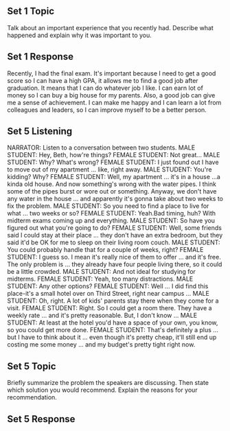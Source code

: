 ## Set 1 Topic 
Talk about an important experience that you recently had. Describe what happened and explain why it was important to you.

## Set 1 Response
Recently, I had the final exam. It's important because I need to get a good score so I can have a high GPA, it allows me to find a good job after graduation. It means that I can do whatever job I like. I can earn lot of money so I can buy a big house for my parents. Also, a good job can give me a sense of achievement. I can make me happy and I can learn a lot from colleagues and leaders, so I can improve myself to be a better person.

## Set 5 Listening
NARRATOR: Listen to a conversation between two students.
MALE STUDENT: Hey, Beth, how're things?
FEMALE STUDENT: Not great...
MALE STUDENT: Why? What's wrong?
FEMALE STUDENT: I just found out I have to move out of my apartment ... like, right away.
MALE STUDENT: You're kidding? Why?
FEMALE STUDENT: Well, my apartment ...
it's in a house ...a kinda old house.
And now something's wrong with the water pipes.
I think some of the pipes burst or wore out or something.
Anyway, we don't have any water in the house ... and apparently it's gonna take about two weeks to fix the problem.
MALE STUDENT: So you need to find a place to live for what ...
two weeks or so?
FEMALE STUDENT: Yeah.Bad timing, huh?
With midterm exams coming up and everything.
MALE STUDENT: So have you figured out what you're going to do?
FEMALE STUDENT: Well, some friends said I could stay at their place ...
they don't have an extra bedroom, but they said it'd be OK for me to sleep on their living room couch.
MALE STUDENT: You could probably handle that for a couple of weeks, right?
FEMALE STUDENT: I guess so. I mean it's really nice of them to offer ... and it's free.
The only problem is ... they already have four people living there, so it could be a little crowded.
MALE STUDENT: And not ideal for studying for midterms.
FEMALE STUDENT: Yeah, too many distractions.
MALE STUDENT: Any other options?
FEMALE STUDENT: Well ... I did find this place-it's a small hotel over on Third Street, right near campus ...
MALE STUDENT: Oh, right. A lot of kids' parents stay there when they come for a visit.
FEMALE STUDENT: Right. So I could get a room there.
They have a weekly rate ... and it's pretty reasonable. But, I don't know ...
MALE STUDENT: At least at the hotel you'd have a space of your own, you know, so you could get more done.
FEMALE STUDENT: That's definitely a plus ... but I have to think about it ...
even though it's pretty cheap, it'll still end up costing me some money ... and my budget's pretty tight right now.

## Set 5 Topic 
Briefly summarize the problem the speakers are discussing. Then state which solution you would recommend. Explain the reasons for your recommendation.

## Set 5 Response
